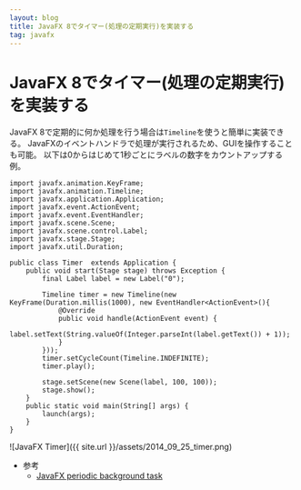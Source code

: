 ```yaml
---
layout: blog
title: JavaFX 8でタイマー(処理の定期実行)を実装する
tag: javafx
---
```


# JavaFX 8でタイマー(処理の定期実行)を実装する

JavaFX 8で定期的に何か処理を行う場合は`Timeline`を使うと簡単に実装できる。
JavaFXのイベントハンドラで処理が実行されるため、GUIを操作することも可能。
以下は0からはじめて1秒ごとにラベルの数字をカウントアップする例。

~~~~
import javafx.animation.KeyFrame;
import javafx.animation.Timeline;
import javafx.application.Application;
import javafx.event.ActionEvent;
import javafx.event.EventHandler;
import javafx.scene.Scene;
import javafx.scene.control.Label;
import javafx.stage.Stage;
import javafx.util.Duration;

public class Timer  extends Application {
    public void start(Stage stage) throws Exception {
        final Label label = new Label("0");

        Timeline timer = new Timeline(new KeyFrame(Duration.millis(1000), new EventHandler<ActionEvent>(){
            @Override
            public void handle(ActionEvent event) {
                label.setText(String.valueOf(Integer.parseInt(label.getText()) + 1));
            }
        }));
        timer.setCycleCount(Timeline.INDEFINITE);
        timer.play();

        stage.setScene(new Scene(label, 100, 100));
        stage.show();
    }
    public static void main(String[] args) {
        launch(args);
    }
}
~~~~

![JavaFX Timer]({{ site.url }}/assets/2014_09_25_timer.png)

- 参考
  - [JavaFX periodic background task](http://stackoverflow.com/questions/9966136/javafx-periodic-background-task)
